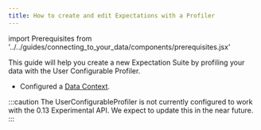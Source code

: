 ```yaml
---
title: How to create and edit Expectations with a Profiler
---
```


import Prerequisites from '../../guides/connecting_to_your_data/components/prerequisites.jsx'

This guide will help you create a new Expectation Suite by profiling your data with the User Configurable Profiler.

<Prerequisites>

- Configured a [Data Context](../../tutorials/getting_started/initialize_a_data_context.md).

</Prerequisites>

:::caution
The UserConfigurableProfiler is not currently configured to work with the 0.13 Experimental API.
We expect to update this in the near future.
:::

